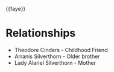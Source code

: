 
{{faye}}
# Relationships
- Theodore Cinders - Childhood Friend
- Arranis Silverthorn - Older brother
- Lady Alariel Silverthorn - Mother